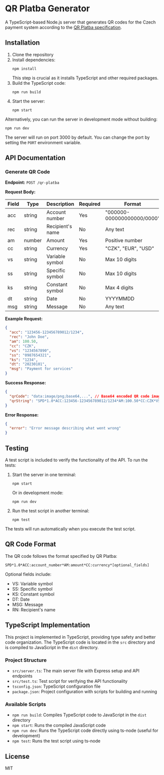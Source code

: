# QR Platba Generator

A TypeScript-based Node.js server that generates QR codes for the Czech payment system according to the [QR Platba specification](https://qr-platba.cz/pro-vyvojare/specifikace-formatu/).

## Installation

1. Clone the repository
2. Install dependencies:
   ```
   npm install
   ```
   This step is crucial as it installs TypeScript and other required packages.
3. Build the TypeScript code:
   ```
   npm run build
   ```
4. Start the server:
   ```
   npm start
   ```

Alternatively, you can run the server in development mode without building:
```
npm run dev
```

The server will run on port 3000 by default. You can change the port by setting the `PORT` environment variable.

## API Documentation

### Generate QR Code

**Endpoint:** `POST /qr-platba`

**Request Body:**

| Field | Type | Description | Required | Format |
|-------|------|-------------|----------|--------|
| acc | string | Account number | Yes | "000000-000000000000/0000" |
| rec | string | Recipient's name | No | Any text |
| am | number | Amount | Yes | Positive number |
| cc | string | Currency | Yes | "CZK", "EUR", "USD" |
| vs | string | Variable symbol | No | Max 10 digits |
| ss | string | Specific symbol | No | Max 10 digits |
| ks | string | Constant symbol | No | Max 4 digits |
| dt | string | Date | No | YYYYMMDD |
| msg | string | Message | No | Any text |

**Example Request:**

```json
{
  "acc": "123456-123456789012/1234",
  "rec": "John Doe",
  "am": 100.50,
  "cc": "CZK",
  "vs": "1234567890",
  "ss": "0987654321",
  "ks": "1234",
  "dt": "20230101",
  "msg": "Payment for services"
}
```

**Success Response:**

```json
{
  "qrCode": "data:image/png;base64,...", // Base64 encoded QR code image
  "qrString": "SPD*1.0*ACC:123456-123456789012/1234*AM:100.50*CC:CZK*VS:1234567890*SS:0987654321*KS:1234*DT:20230101*MSG:Payment for services*RN:John Doe"
}
```

**Error Response:**

```json
{
  "error": "Error message describing what went wrong"
}
```

## Testing

A test script is included to verify the functionality of the API. To run the tests:

1. Start the server in one terminal:
   ```
   npm start
   ```

   Or in development mode:
   ```
   npm run dev
   ```

2. Run the test script in another terminal:
   ```
   npm test
   ```

The tests will run automatically when you execute the test script.

## QR Code Format

The QR code follows the format specified by QR Platba:

```
SPD*1.0*ACC:account_number*AM:amount*CC:currency*[optional_fields]
```

Optional fields include:
- VS: Variable symbol
- SS: Specific symbol
- KS: Constant symbol
- DT: Date
- MSG: Message
- RN: Recipient's name

## TypeScript Implementation

This project is implemented in TypeScript, providing type safety and better code organization. The TypeScript code is located in the `src` directory and is compiled to JavaScript in the `dist` directory.

### Project Structure

- `src/server.ts`: The main server file with Express setup and API endpoints
- `src/test.ts`: Test script for verifying the API functionality
- `tsconfig.json`: TypeScript configuration file
- `package.json`: Project configuration with scripts for building and running

### Available Scripts

- `npm run build`: Compiles TypeScript code to JavaScript in the `dist` directory
- `npm start`: Runs the compiled JavaScript code
- `npm run dev`: Runs the TypeScript code directly using ts-node (useful for development)
- `npm test`: Runs the test script using ts-node

## License

MIT
